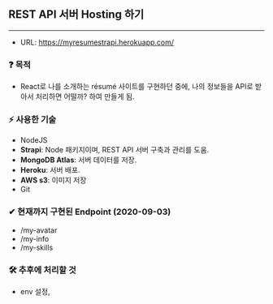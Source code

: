 ## REST API 서버 Hosting 하기

-----------

- URL: https://myresumestrapi.herokuapp.com/

### ❓ 목적

- React로 나를 소개하는 résumé 사이트를 구현하던 중에, 나의 정보들을 API로 받아서 처리하면 어떨까? 하여 만들게 됨. 


### ⚡ 사용한 기술

- NodeJS
- **Strapi**: Node 패키지이며, REST API 서버 구축과 관리를 도움.
- **MongoDB Atlas**: 서버 데이터를 저장.
- **Heroku**: 서버 배포.
- **AWS s3**: 이미지 저장
- Git

### ✔ 현재까지 구현된 Endpoint (2020-09-03)

- /my-avatar
- /my-info
- /my-skills

### 🛠 추후에 처리할 것

- env 설정, 




